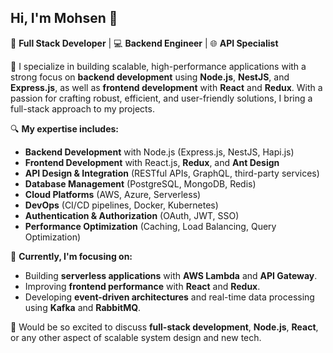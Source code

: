 ## Hi, I'm Mohsen 👋

<!--
**S-MOHSEN-SH/S-MOHSEN-SH** is a ✨ _special_ ✨ repository because its `README.md` (this file) appears on your GitHub profile.

Here are some ideas to get you started:

- 🔭 I’m currently working on ...
- 🌱 I’m currently learning ...
- 👯 I’m looking to collaborate on ...
- 🤔 I’m looking for help with ...
- 💬 Ask me about ...
- 📫 How to reach me: ...
- 😄 Pronouns: ...
- ⚡ Fun fact: ...
-->

🚀 **Full Stack Developer** | 💻 **Backend Engineer** | 🌐 **API Specialist**

🔧 I specialize in building scalable, high-performance applications with a strong focus on **backend development** using **Node.js**, **NestJS**, and **Express.js**, as well as **frontend development** with **React** and **Redux**. 
    With a passion for crafting robust, efficient, and user-friendly solutions, I bring a full-stack approach to my projects.

🔍 **My expertise includes:**
- **Backend Development** with Node.js (Express.js, NestJS, Hapi.js)
- **Frontend Development** with React.js, **Redux**, and **Ant Design**
- **API Design & Integration** (RESTful APIs, GraphQL, third-party services)
- **Database Management** (PostgreSQL, MongoDB, Redis)
- **Cloud Platforms** (AWS, Azure, Serverless)
- **DevOps** (CI/CD pipelines, Docker, Kubernetes)
- **Authentication & Authorization** (OAuth, JWT, SSO)
- **Performance Optimization** (Caching, Load Balancing, Query Optimization)

🌱 **Currently, I'm focusing on:**
- Building **serverless applications** with **AWS Lambda** and **API Gateway**.
- Improving **frontend performance** with **React** and **Redux**.
- Developing **event-driven architectures** and real-time data processing using **Kafka** and **RabbitMQ**.

💬 Would be so excited to discuss **full-stack development**, **Node.js**, **React**, or any other aspect of scalable system design and new tech.
